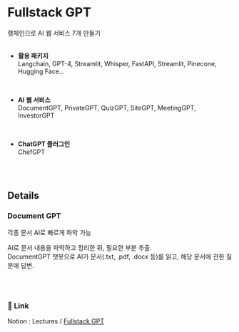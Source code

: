 # Fullstack GPT
랭체인으로 AI 웹 서비스 7개 만들기  
<br/>

- **활용 패키지**  
Langchain, GPT-4, Streamlit, Whisper, FastAPI, Streamlit, Pinecone, Hugging Face…   
<br/>

- **AI 웹 서비스**  
DocumentGPT, PrivateGPT, QuizGPT, SiteGPT, MeetingGPT, InvestorGPT  
<br/>

- **ChatGPT 플러그인**  
ChefGPT 

<br/>
<br/>
  
## Details
### Document GPT
각종 문서 AI로 빠르게 파악 가능

AI로 문서 내용을 파악하고 정리한 뒤, 필요한 부분 추출.   
DocumentGPT 챗봇으로 AI가 문서(.txt, .pdf, .docx 등)를  읽고, 해당 문서에 관한 질문에 답변.

<br/>
<br/>
  
### 📝 Link  
Notion : Lectures / [Fullstack GPT](https://wozlsla.notion.site/Fullstack-GPT-f8d49b7f3b8a4ecaa9f4ad72e3192241 "Fullstack GPT")  